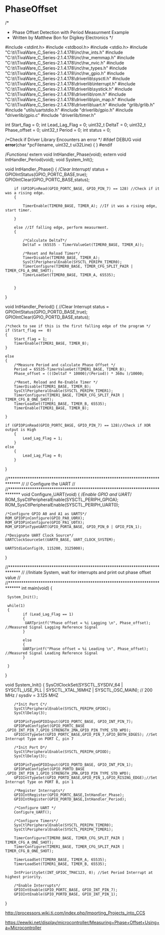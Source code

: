# PhaseOffset

/*
 * Phase Offset Detection with Period Measurment Example
 * Written by Matthew Bon for Digikey Electronics
 */

#include <stdint.h>
#include <stdbool.h>
#include <stdio.h>
#include "C:\ti\TivaWare_C_Series-2.1.4.178\inc\hw_ints.h"
#include "C:\ti\TivaWare_C_Series-2.1.4.178\inc\hw_memmap.h"
#include "C:\ti\TivaWare_C_Series-2.1.4.178\inc\hw_nvic.h"
#include "C:\ti\TivaWare_C_Series-2.1.4.178\inc\hw_types.h"
#include "C:\ti\TivaWare_C_Series-2.1.4.178\inc\hw_gpio.h"
#include "C:\ti\TivaWare_C_Series-2.1.4.178\driverlib\sysctl.h"
#include "C:\ti\TivaWare_C_Series-2.1.4.178\driverlib\interrupt.h"
#include "C:\ti\TivaWare_C_Series-2.1.4.178\driverlib\systick.h"
#include "C:\ti\TivaWare_C_Series-2.1.4.178\driverlib\rom.h"
#include "C:\ti\TivaWare_C_Series-2.1.4.178\driverlib\pin_map.h"
#include "C:\ti\TivaWare_C_Series-2.1.4.178\driverlib\uart.h"
#include "grlib/grlib.h"
#include "utils/uartstdio.h"
#include "driverlib/gpio.h"
#include "driverlib/gpio.c"
#include "driverlib/timer.h"

int Start_flag = 0;
int Lead_Lag_Flag = 0;
uint32_t DeltaT = 0;
uint32_t Phase_offset = 0;
uint32_t Period = 0;
int status = 0;


/*Check if Driver Library Encounters an error */
#ifdef DEBUG
void
__error__(char *pcFilename, uint32_t ui32Line)
{
}
#endif

/*Functions*/
extern void IntHandler_Phase(void);
extern void IntHandler_Period(void);
void System_Init();


void IntHandler_Phase()
{
	/*Clear Interrupt*/
	status = GPIOIntStatus(GPIO_PORTC_BASE,true);
	GPIOIntClear(GPIO_PORTC_BASE,status);


		if (GPIOPinRead(GPIO_PORTC_BASE, GPIO_PIN_7) == 128) //Check if it was a rising edge.
		{

			TimerEnable(TIMER0_BASE, TIMER_A); //If it was a rising edge, start timer.

		}

		else //If falling edge, perform measurment.
		{

			/*Calculate DeltaT*/
			DeltaT = (65535 - TimerValueGet(TIMER0_BASE, TIMER_A));

			/*Reset and Reload Timer*/
			TimerDisable(TIMER0_BASE, TIMER_A);
			SysCtlPeripheralEnable(SYSCTL_PERIPH_TIMER0);
			TimerConfigure(TIMER0_BASE, TIMER_CFG_SPLIT_PAIR | TIMER_CFG_A_ONE_SHOT);
			TimerLoadSet(TIMER0_BASE, TIMER_A, 65535);


		}


}

void IntHandler_Period()
{
	//Clear Interrupt
    status = GPIOIntStatus(GPIO_PORTD_BASE,true);
	GPIOIntClear(GPIO_PORTD_BASE,status);

	/*check to see if this is the first falling edge of the program */
	if (Start_flag ==  0)
	{
		Start_flag = 1;
	    TimerEnable(TIMER1_BASE, TIMER_B);
	}

	else
	{
		/*Measure Period and calculate Phase Offset */
		Period = 65535-TimerValueGet(TIMER1_BASE, TIMER_B);
		Phase_offset = (((DeltaT * 10000)/(Period)) * 360u )/10000;

		/*Reset, Reload and Re-Enable Timer */
		TimerDisable(TIMER1_BASE, TIMER_B);
		SysCtlPeripheralEnable(SYSCTL_PERIPH_TIMER1);
		TimerConfigure(TIMER1_BASE, TIMER_CFG_SPLIT_PAIR | TIMER_CFG_B_ONE_SHOT);
	    TimerLoadSet(TIMER1_BASE, TIMER_B, 65535);
	    TimerEnable(TIMER1_BASE, TIMER_B);

	}

	if (GPIOPinRead(GPIO_PORTC_BASE, GPIO_PIN_7) == 128)//Check if XOR output is High
		{
			Lead_Lag_Flag = 1;
		}
	else
		{
			Lead_Lag_Flag = 0;
		}

}


//*****************************************************************************
//
// Configure the UART
//
//*****************************************************************************
void
Configure_UART(void)
{
	/*Enable GPIO and UART*/
    ROM_SysCtlPeripheralEnable(SYSCTL_PERIPH_GPIOA);
    ROM_SysCtlPeripheralEnable(SYSCTL_PERIPH_UART0);

    /*Configure GPIO A0 and A1 as UARTS*/
    ROM_GPIOPinConfigure(GPIO_PA0_U0RX);
    ROM_GPIOPinConfigure(GPIO_PA1_U0TX);
    ROM_GPIOPinTypeUART(GPIO_PORTA_BASE, GPIO_PIN_0 | GPIO_PIN_1);

    /*Designate UART Clock Source*/
    UARTClockSourceSet(UART0_BASE, UART_CLOCK_SYSTEM);

    UARTStdioConfig(0, 115200, 3125000);
}


//*****************************************************************************
//
//Initiate System, wait for interrupts and print out phase offset value
//
//*****************************************************************************
int
main(void)
{


     System_Init();

	 while(1)
	 {
		 	if (Lead_Lag_Flag == 1)
		 	{
			 UARTprintf("Phase offset = %i Lagging \n", Phase_offset); //Measured Signal Lagging Reference Signal
		 	}

		 	else
		 	{
		 	UARTprintf("Phase offset = %i Leading \n", Phase_offset); //Measured Signal Leading Reference Signal
		 	}

	 }


}

void System_Init()
{
		SysCtlClockSet(SYSCTL_SYSDIV_64 | SYSCTL_USE_PLL | SYSCTL_XTAL_16MHZ |
			                       SYSCTL_OSC_MAIN); //  200 MHz / sysdiv = 3.125 MHZ

		/*Init Port C*/
		SysCtlPeripheralEnable(SYSCTL_PERIPH_GPIOC);
		SysCtlDelay(3);

		GPIOPinTypeGPIOInput(GPIO_PORTC_BASE, GPIO_INT_PIN_7);
		GPIOPadConfigSet(GPIO_PORTC_BASE ,GPIO_INT_PIN_7,GPIO_STRENGTH_2MA,GPIO_PIN_TYPE_STD_WPD);
		GPIOIntTypeSet(GPIO_PORTC_BASE,GPIO_PIN_7,GPIO_BOTH_EDGES); //Set Interrupt Type on PORT C, pin 7

		/*Init Port D*/
		SysCtlPeripheralEnable(SYSCTL_PERIPH_GPIOD);
		SysCtlDelay(3);

		GPIOPinTypeGPIOInput(GPIO_PORTD_BASE, GPIO_INT_PIN_1);
		GPIOPadConfigSet(GPIO_PORTD_BASE ,GPIO_INT_PIN_1,GPIO_STRENGTH_2MA,GPIO_PIN_TYPE_STD_WPD);
		GPIOIntTypeSet(GPIO_PORTD_BASE,GPIO_PIN_1,GPIO_RISING_EDGE);//Set Interrupt Type on PORT B, pin 1

		/*Register Interrupts*/
		GPIOIntRegister(GPIO_PORTC_BASE,IntHandler_Phase);
		GPIOIntRegister(GPIO_PORTD_BASE,IntHandler_Period);

		/*Configure UART */
		Configure_UART();

		/*Configure Timers*/
		SysCtlPeripheralEnable(SYSCTL_PERIPH_TIMER0);
		SysCtlPeripheralEnable(SYSCTL_PERIPH_TIMER1);

		TimerConfigure(TIMER0_BASE, TIMER_CFG_SPLIT_PAIR | TIMER_CFG_A_ONE_SHOT);
		TimerConfigure(TIMER1_BASE, TIMER_CFG_SPLIT_PAIR | TIMER_CFG_B_ONE_SHOT);

		TimerLoadSet(TIMER0_BASE, TIMER_A, 65535);
		TimerLoadSet(TIMER1_BASE, TIMER_B, 65535);

		IntPrioritySet(INT_GPIOC_TM4C123, 0); //Set Period Interrupt at highest priority.

		/*Enable Interrupts*/
		GPIOIntEnable(GPIO_PORTC_BASE, GPIO_INT_PIN_7);
		GPIOIntEnable(GPIO_PORTD_BASE, GPIO_INT_PIN_1);

}


http://processors.wiki.ti.com/index.php/Importing_Projects_into_CCS

https://eewiki.net/display/microcontroller/Measuring+Phase+Offset+Using+a+Microcontroller
